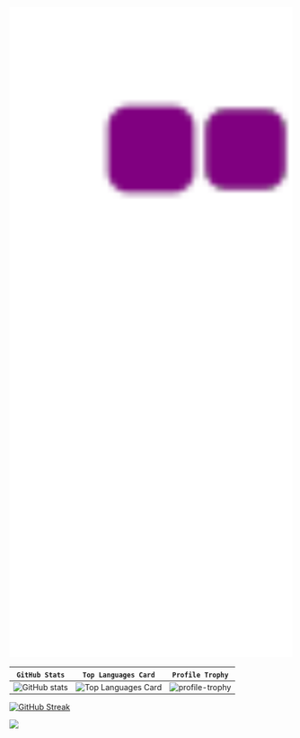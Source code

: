 
<!---
berkaycatak/berkaycatak is a ✨ special ✨ repository because its `README.md` (this file) appears on your GitHub profile.
You can click the Preview link to take a look at your changes.
--->



<img width="2000" src="https://github.com/ShadeOfDream/ShadeOfDream/blob/output/github-contribution-grid-snake.gif">

<!--![GitHub stats](https://github-readme-stats.vercel.app/api?username=berkaycatak&show_icons=true&theme=buefy)-->
<!--![Top Languages Card](https://github-readme-stats.vercel.app/api/top-langs/?username=berkaycatak&show_icons=true&theme=buefy)</br>-->
<!--![profile-trophy](https://github-profile-trophy.vercel.app/?username=berkaycatak&row=2&column=3&theme=flat&no-frame=true&margin-w=30") -->

| `GitHub Stats` | `Top Languages Card` | `Profile Trophy` |
| :---: | :---: | :---: |
| ![GitHub stats](https://github-readme-stats.vercel.app/api?username=berkaycatak&show_icons=true&theme=buefy)| ![Top Languages Card](https://github-readme-stats.vercel.app/api/top-langs/?username=berkaycatak&show_icons=true&theme=buefy) | ![profile-trophy](https://github-profile-trophy.vercel.app/?username=berkaycatak&row=2&column=2&theme=flat&no-frame=true&margin-w=30&margin-h=40&rank=SECRET,SSS,SS,S,AAA,AA,A,B,C")|

[![GitHub Streak](https://github-readme-streak-stats.herokuapp.com?user=berkaycatak&theme=tokyonight_duo)](https://git.io/streak-stats)

![](https://hit.yhype.me/github/profile?user_id=34205493)
